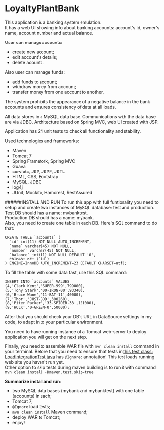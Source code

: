 # LoyaltyPlantBank
This application is a banking system emulation. </br>
It has a web UI showing info about banking accounts: account's id, owner's name, account number and actual balance.

User can manage accounts:
* create new account;
* edit account's details;
* delete acounts.

Also user can manage funds:</br>
* add funds to account;
* withdraw money from account;
* transfer money from one account to another.

The system prohibits the appearance of a negative balance in the bank accounts and ensures consistency of data at all loads.

All data stores in a MySQL data base. Communications with the data base are via JDBC. Architecture based on Spring MVC, web UI created with JSP.

Application has 24 unit tests to check all functionality and stability. 

Used technologies and frameworks:
- Maven
- Tomcat 7
- Spring Framefork, Spring MVC
- Guava
- servlets, JSP, JSPF, JSTL
- HTML, CSS, Bootstrap
- MySQL, JDBC
- log4j
- JUnit, Mockito, Hamcrest, RestAssured

######INSTALL AND RUN
To run this app with full funtionality you need to setup and create two instances of MySQL database: test and production.</br>
Test DB should has a name: mybanktest.</br>
Production DB should has a name: mybank.</br>
Also, you need to create one table in each DB. Here's SQL command to do that:
```
CREATE TABLE `accounts` (
  `id` int(11) NOT NULL AUTO_INCREMENT,
  `name` varchar(45) NOT NULL,
  `number` varchar(45) NOT NULL,
  `balance` int(11) NOT NULL DEFAULT '0',
  PRIMARY KEY (`id`)
) ENGINE=InnoDB AUTO_INCREMENT=23 DEFAULT CHARSET=utf8;
```

To fill the table with some data fast, use this SQL command:
```
INSERT INTO `accounts` VALUES
(4,'Clark Kent','SUPER-999',799000),
(5,'Tony Stark','00-IRON-00',93340),
(6,'Bruce Wane','11-BAT-11',40000),
(7,'Thor','JUST-GOD',300260),
(8,'Piter Parker','33-SPIDER-33',101000),
(9,'HULK','0-GREEN-0',50000);
```
After that you should check your DB's URL in DataSource settings in my code, to adapt in to your particular environment.</br>

You need to have running instance of a Tomcat web-server to deploy application you will get on the next step.

Finally, you need to assemble WAR file with `mvn clean install` command in your terminal. Before that you need to ensure that tests in [this test class: LoadIntegrationTest.java](https://github.com/singeev/LoyaltyPlantBank/blob/master/src/test/java/com/singeev/bank/tests/LoadIntegrationTest.java) has `@Ignored` annotation! This test loads running web site you haven't run yet.</br>
Other option to skip tests during maven building is to run it with command `mvn clean install -Dmaven.test.skip=true`

**Summarize install and run**:
- two MySQL data bases (mybank and mybanktest) with one table (accounts) in each;
- Tomcat 7;
- `@Ignore` load tests; 
- `mvn clean install` Maven command;
- deploy WAR to Tomcat; 
- enjoy!

